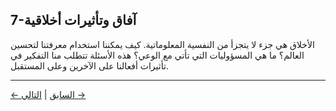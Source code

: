 ## 7-آفاق وتأثيرات أخلاقية

الأخلاق هي جزء لا يتجزأ من النفسية المعلوماتية. كيف يمكننا استخدام معرفتنا لتحسين العالم؟ ما هي المسؤوليات التي تأتي مع الوعي؟ هذه الأسئلة تتطلب منا التفكير في تأثيرات أفعالنا على الآخرين وعلى المستقبل.

---
<div class="navigation-links">
<a href="../06_مهمتنا_الفعلية/" class="nav-link prev-link">← السابق</a> | <a href="../08_مستقبل_الوعي_التكنولوجيا_والمجتمع_والتطور/" class="nav-link next-link">التالي →</a>
</div>

